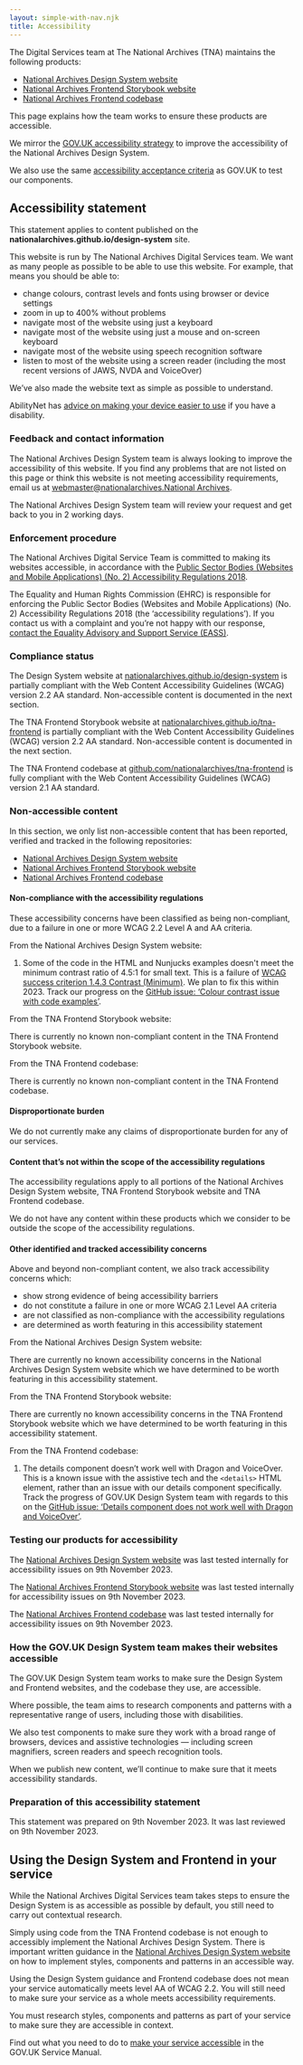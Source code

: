 ```yaml
---
layout: simple-with-nav.njk
title: Accessibility
---
```


The Digital Services team at The National Archives (TNA) maintains the following products:

- [National Archives Design System website](https://nationalarchives.github.io/design-system)
- [National Archives Frontend Storybook website](https://nationalarchives.github.io/tna-frontend)
- [National Archives Frontend codebase](https://github.com/nationalarchives/tna-frontend)

This page explains how the team works to ensure these products are accessible.

We mirror the [GOV.UK accessibility strategy](https://design-system.service.gov.uk/community/accessibility-strategy/) to improve the accessibility of the National Archives Design System.

We also use the same [accessibility acceptance criteria](https://github.com/alphagov/govuk-frontend/blob/main/docs/contributing/test-components-using-accessibility-acceptance-criteria.md) as GOV.UK to test our components.

## Accessibility statement

This statement applies to content published on the **nationalarchives.github.io/design-system** site.

This website is run by The National Archives Digital Services team. We want as many people as possible to be able to use this website. For example, that means you should be able to:

- change colours, contrast levels and fonts using browser or device settings
- zoom in up to 400% without problems
- navigate most of the website using just a keyboard
- navigate most of the website using just a mouse and on-screen keyboard
- navigate most of the website using speech recognition software
- listen to most of the website using a screen reader (including the most recent versions of JAWS, NVDA and VoiceOver)

We’ve also made the website text as simple as possible to understand.

AbilityNet has [advice on making your device easier to use](https://mcmw.abilitynet.org.uk/) if you have a disability.

### Feedback and contact information

The National Archives Design System team is always looking to improve the accessibility of this website. If you find any problems that are not listed on this page or think this website is not meeting accessibility requirements, email us at [webmaster@nationalarchives.National Archives](mailto:webmaster@nationalarchives.gov.uk).

The National Archives Design System team will review your request and get back to you in 2 working days.

### Enforcement procedure

The National Archives Digital Service Team is committed to making its websites accessible, in accordance with the [Public Sector Bodies (Websites and Mobile Applications) (No. 2) Accessibility Regulations 2018](https://www.legislation.gov.uk/uksi/2018/952/contents).

The Equality and Human Rights Commission (EHRC) is responsible for enforcing the Public Sector Bodies (Websites and Mobile Applications) (No. 2) Accessibility Regulations 2018 (the ‘accessibility regulations’). If you contact us with a complaint and you’re not happy with our response, [contact the Equality Advisory and Support Service (EASS)](https://www.equalityadvisoryservice.com/).

### Compliance status

The Design System website at [nationalarchives.github.io/design-system](https://nationalarchives.github.io/design-system) is partially compliant with the Web Content Accessibility Guidelines (WCAG) version 2.2 AA standard. Non-accessible content is documented in the next section.

The TNA Frontend Storybook website at [nationalarchives.github.io/tna-frontend](https://nationalarchives.github.io/tna-frontend) is partially compliant with the Web Content Accessibility Guidelines (WCAG) version 2.2 AA standard. Non-accessible content is documented in the next section.

The TNA Frontend codebase at [github.com/nationalarchives/tna-frontend](https://github.com/nationalarchives/tna-frontend) is fully compliant with the Web Content Accessibility Guidelines (WCAG) version 2.1 AA standard.

### Non-accessible content

In this section, we only list non-accessible content that has been reported, verified and tracked in the following repositories:

- [National Archives Design System website](https://nationalarchives.github.io/design-system)
- [National Archives Frontend Storybook website](https://nationalarchives.github.io/tna-frontend)
- [National Archives Frontend codebase](https://github.com/nationalarchives/tna-frontend)

#### Non-compliance with the accessibility regulations

These accessibility concerns have been classified as being non-compliant, due to a failure in one or more WCAG 2.2 Level A and AA criteria.

From the National Archives Design System website:

1. Some of the code in the HTML and Nunjucks examples doesn't meet the minimum contrast ratio of 4.5:1 for small text. This is a failure of [WCAG success criterion 1.4.3 Contrast (Minimum)](https://www.w3.org/TR/WCAG22/#contrast-minimum). We plan to fix this within 2023. Track our progress on the [GitHub issue: ‘Colour contrast issue with code examples’](https://github.com/nationalarchives/design-system/issues/2).

From the TNA Frontend Storybook website:

There is currently no known non-compliant content in the TNA Frontend Storybook website.

From the TNA Frontend codebase:

There is currently no known non-compliant content in the TNA Frontend codebase.

#### Disproportionate burden

We do not currently make any claims of disproportionate burden for any of our services.

#### Content that’s not within the scope of the accessibility regulations

The accessibility regulations apply to all portions of the National Archives Design System website, TNA Frontend Storybook website and TNA Frontend codebase.

We do not have any content within these products which we consider to be outside the scope of the accessibility regulations.

#### Other identified and tracked accessibility concerns

Above and beyond non-compliant content, we also track accessibility concerns which:

- show strong evidence of being accessibility barriers
- do not constitute a failure in one or more WCAG 2.1 Level AA criteria
- are not classified as non-compliance with the accessibility regulations
- are determined as worth featuring in this accessibility statement

From the National Archives Design System website:

There are currently no known accessibility concerns in the National Archives Design System website which we have determined to be worth featuring in this accessibility statement.

From the TNA Frontend Storybook website:

There are currently no known accessibility concerns in the TNA Frontend Storybook website which we have determined to be worth featuring in this accessibility statement.

From the TNA Frontend codebase:

1. The details component doesn’t work well with Dragon and VoiceOver. This is a known issue with the assistive tech and the `<details>` HTML element, rather than an issue with our details component specifically. Track the progress of GOV.UK Design System team with regards to this on the [GitHub issue: ‘Details component does not work well with Dragon and VoiceOver’](https://github.com/alphagov/govuk-frontend/issues/3693).

### Testing our products for accessibility

The [National Archives Design System website](https://nationalarchives.github.io/design-system/) was last tested internally for accessibility issues on 9th November 2023.

The [National Archives Frontend Storybook website](https://nationalarchives.github.io/tna-frontend) was last tested internally for accessibility issues on 9th November 2023.

The [National Archives Frontend codebase](https://github.com/nationalarchives/tna-frontend) was last tested internally for accessibility issues on 9th November 2023.

### How the GOV.UK Design System team makes their websites accessible

The GOV.UK Design System team works to make sure the Design System and Frontend websites, and the codebase they use, are accessible.

Where possible, the team aims to research components and patterns with a representative range of users, including those with disabilities.

We also test components to make sure they work with a broad range of browsers, devices and assistive technologies &mdash; including screen magnifiers, screen readers and speech recognition tools.

When we publish new content, we’ll continue to make sure that it meets accessibility standards.

### Preparation of this accessibility statement

This statement was prepared on 9th November 2023. It was last reviewed on 9th November 2023.

## Using the Design System and Frontend in your service

While the National Archives Digital Services team takes steps to ensure the Design System is as accessible as possible by default, you still need to carry out contextual research.

Simply using code from the TNA Frontend codebase is not enough to accessibly implement the National Archives Design System. There is important written guidance in the [National Archives Design System website](https://nationalarchives.github.io/design-system/) on how to implement styles, components and patterns in an accessible way.

Using the Design System guidance and Frontend codebase does not mean your service automatically meets level AA of WCAG 2.2. You will still need to make sure your service as a whole meets accessibility requirements.

You must research styles, components and patterns as part of your service to make sure they are accessible in context.

Find out what you need to do to [make your service accessible](https://www.gov.uk/service-manual/helping-people-to-use-your-service/making-your-service-accessible-an-introduction) in the GOV.UK Service Manual.
